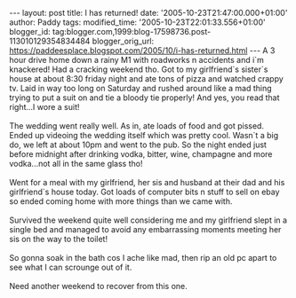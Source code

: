 \-\-- layout: post title: I has returned! date:
\'2005-10-23T21:47:00.000+01:00\' author: Paddy tags: modified\_time:
\'2005-10-23T22:01:33.556+01:00\' blogger\_id:
tag:blogger.com,1999:blog-17598736.post-113010129354834484
blogger\_orig\_url:
https://paddeesplace.blogspot.com/2005/10/i-has-returned.html \-\-- A 3
hour drive home down a rainy M1 with roadworks n accidents and i\`m
knackered! Had a cracking weekend tho. Got to my girlfriend\`s sister\`s
house at about 8:30 friday night and ate tons of pizza and watched
crappy tv. Laid in way too long on Saturday and rushed around like a mad
thing trying to put a suit on and tie a bloody tie properly! And yes,
you read that right\...I wore a suit!\
\
The wedding went really well. As in, ate loads of food and got pissed.
Ended up videoing the wedding itself which was pretty cool. Wasn\`t a
big do, we left at about 10pm and went to the pub. So the night ended
just before midnight after drinking vodka, bitter, wine, champagne and
more vodka\...not all in the same glass tho!\
\
Went for a meal with my girlfriend, her sis and husband at their dad and
his girlfriend\`s house today. Got loads of computer bits n stuff to
sell on ebay so ended coming home with more things than we came with.\
\
Survived the weekend quite well considering me and my girlfriend slept
in a single bed and managed to avoid any embarrassing moments meeting
her sis on the way to the toilet!\
\
So gonna soak in the bath cos I ache like mad, then rip an old pc apart
to see what I can scrounge out of it.\
\
Need another weekend to recover from this one.
